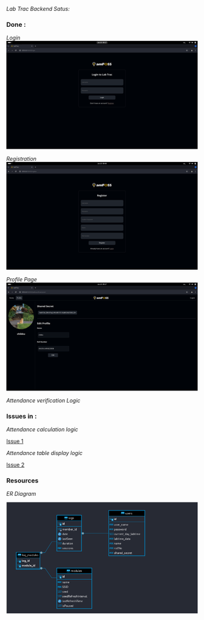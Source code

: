 *Lab Trac Backend Satus:*

<h3>Done :</h3>

*Login*
<img src="/screensshots/login.png">

*Registration*
<img src="/screensshots/register.png">

*Profile Page*
<img src="/screensshots/profile.png">

*Attendance verification Logic*

<h3>Issues in : </h3>

*Attendance calculation logic*

<a href="https://gitlab.com/rihaan1810/attendance-tracker/-/issues/1"> Issue 1 </a>

*Attendance table display logic*

<a href="https://gitlab.com/rihaan1810/attendance-tracker/-/issues/2"> Issue 2 </a>


<h3> Resources </h3>

*ER Diagram*

<img src="/screensshots/ERdiagram.png">